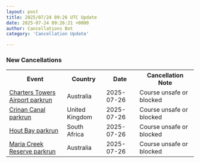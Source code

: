 ```yaml
---
layout: post
title: 2025/07/24 09:26 UTC Update
date: 2025-07-24 09:26:21 +0000
author: Cancellations Bot
category: 'Cancellation Update'

---
```


<h3>New Cancellations</h3>
<div class='hscrollable'>
<table style='width: 100%'>
    <tr>
        <th>Event</th>
        <th>Country</th>
        <th>Date</th>
        <th>Cancellation Note</th>
    </tr>
    <tr>
        <td><a href="https://www.parkrun.com.au/charterstowersairport">Charters Towers Airport parkrun</a></td>
        <td>Australia</td>
        <td>2025-07-26</td>
        <td>Course unsafe or blocked</td>
    </tr>
    <tr>
        <td><a href="https://www.parkrun.org.uk/crinancanal">Crinan Canal parkrun</a></td>
        <td>United Kingdom</td>
        <td>2025-07-26</td>
        <td>Course unsafe or blocked</td>
    </tr>
    <tr>
        <td><a href="https://www.parkrun.co.za/houtbay">Hout Bay parkrun</a></td>
        <td>South Africa</td>
        <td>2025-07-26</td>
        <td>Course unsafe or blocked</td>
    </tr>
    <tr>
        <td><a href="https://www.parkrun.com.au/mariacreekreserve">Maria Creek Reserve parkrun</a></td>
        <td>Australia</td>
        <td>2025-07-26</td>
        <td>Course unsafe or blocked</td>
    </tr>
</table>
</div>
